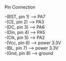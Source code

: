 Pin Connection

-(RST, pin 1) --> PA7  
-(CE,  pin 2) --> PA3  
-(DC,  pin 3) --> PA6  
-(Din, pin 4) --> PA5  
-(Clk, pin 5) --> PA2  
-(Vcc, pin 6) --> power 3.3V  
-(BL,  pin 7) --> power 3.3V  
-(Gnd, pin 8) --> ground  
